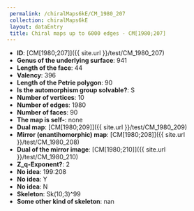 ```yaml
--- 
 permalink: /chiralMaps6kE/CM_1980_207 
 collection: chiralMaps6kE
 layout: dataEntry
 title: Chiral maps up to 6000 edges - CM[1980;207]
---
```


- **ID**: [CM[1980;207]]({{ site.url }}/test/CM_1980_207)
- **Genus of the underlying surface**: 941
- **Length of the face**: 44
- **Valency**: 396
- **Length of the Petrie polygon**: 90
- **Is the automorphism group solvable?**: S
- **Number of vertices**: 10
- **Number of edges**: 1980
- **Number of faces**: 90
- **The map is self-**: none
- **Dual map**: [CM[1980;209]]({{ site.url }}/test/CM_1980_209)
- **Mirror (enantihomorphic) map**: [CM[1980;208]]({{ site.url }}/test/CM_1980_208)
- **Dual of the mirror image**: [CM[1980;210]]({{ site.url }}/test/CM_1980_210)
- **Z_q-Exponent?**: 2
- **No idea**:  199:208
- **No idea**: Y
- **No idea**: N
- **Skeleton**: Sk(10;3)^99
- **Some other kind of skeleton**: nan
